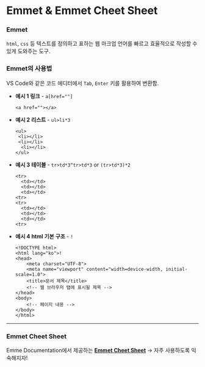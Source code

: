 # Emmet & Emmet Cheet Sheet

### Emmet
`html`, `css` 등 텍스트를 정의하고 표하는 웹 마크업 언어를 빠르고 효율적으로 작성할 수 있게 도와주는 도구.

### Emmet의 사용법
VS Code와 같은 코드 에디터에서 `Tab`, `Enter` 키를 활용하여 변환함.

- <b> 예시 1 링크</b> - `a[href=""]`   
    ```
    <a href=""></a>
    ```
- <b> 예시 2 리스트 </b> - `ul>li*3`
    ```
    <ul>
     <li></li>
     <li></li>
      <li></li>
    </ul>
    ```

- <b> 예시 3 테이블 </b> - `tr>td*3^tr>td*3` or `(tr>td*3)*2`
    ```
    <tr>
      <td></td>
      <td></td>
      <td></td>
    <tr>
    <tr>
      <td></td>
      <td></td>
      <td></td>
    <tr>
    ```

- <b> 예시 4 html 기본 구조 </b> - `!`
    ```
    <!DOCTYPE html>
    <html lang="ko">!
    <head>
        <meta charset="UTF-8">
        <meta name="viewport" content="width=device-width, initial-scale=1.0">
        <title>문서 제목</title>
        <!-- 웹 브라우저 탭에 표시될 제목 -->
    </head>
    <body>
        <!-- 페이지 내용 -->
    </body>
    </html>
    ```

  
-------------------

### Emmet Cheet Sheet
Emme Documentation에서 제공하는 <b><a href="https://docs.emmet.io/cheat-sheet/">Emmet Cheet Sheet</a></b>
   -> 자주 사용하도록 익숙해지자!